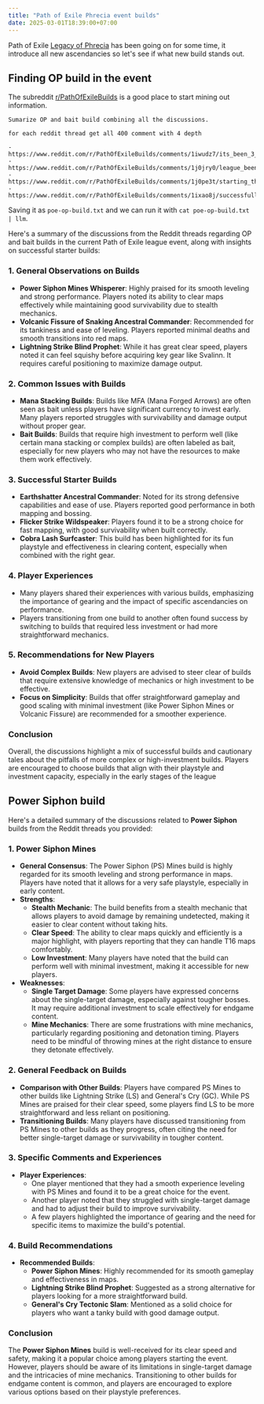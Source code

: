 ```yaml
---
title: "Path of Exile Phrecia event builds"
date: 2025-03-01T18:39:00+07:00
---
```


Path of Exile [Legacy of Phrecia](https://www.poewiki.net/wiki/Legacy_of_Phrecia) has been going on for some time, it introduce all new ascendancies so let's see if what new build stands out.

## Finding OP build in the event

The subreddit [r/PathOfExileBuilds](https://www.reddit.com/r/PathOfExileBuilds) is a good place to start mining out information. 

```
Sumarize OP and bait build combining all the discussions.

for each reddit thread get all 400 comment with 4 depth

- https://www.reddit.com/r/PathOfExileBuilds/comments/1iwudz7/its_been_3_days_review_your_league_event_starter/
- https://www.reddit.com/r/PathOfExileBuilds/comments/1j0jry0/league_been_out_for_a_bit_now_opinions_on_biggest
- https://www.reddit.com/r/PathOfExileBuilds/comments/1j0pe3t/starting_the_phracia_event_today_what_are_some/ 
- https://www.reddit.com/r/PathOfExileBuilds/comments/1ixao8j/successfull_starter_builds/
```

Saving it as `poe-op-build.txt` and we can run it with `cat poe-op-build.txt | llm`.

Here's a summary of the discussions from the Reddit threads regarding OP and bait builds in the current Path of Exile league event, along with insights on successful starter builds:

### 1. **General Observations on Builds**
- **Power Siphon Mines Whisperer**: Highly praised for its smooth leveling and strong performance. Players noted its ability to clear maps effectively while maintaining good survivability due to stealth mechanics.
- **Volcanic Fissure of Snaking Ancestral Commander**: Recommended for its tankiness and ease of leveling. Players reported minimal deaths and smooth transitions into red maps.
- **Lightning Strike Blind Prophet**: While it has great clear speed, players noted it can feel squishy before acquiring key gear like Svalinn. It requires careful positioning to maximize damage output.

### 2. **Common Issues with Builds**
- **Mana Stacking Builds**: Builds like MFA (Mana Forged Arrows) are often seen as bait unless players have significant currency to invest early. Many players reported struggles with survivability and damage output without proper gear.
- **Bait Builds**: Builds that require high investment to perform well (like certain mana stacking or complex builds) are often labeled as bait, especially for new players who may not have the resources to make them work effectively.

### 3. **Successful Starter Builds**
- **Earthshatter Ancestral Commander**: Noted for its strong defensive capabilities and ease of use. Players reported good performance in both mapping and bossing.
- **Flicker Strike Wildspeaker**: Players found it to be a strong choice for fast mapping, with good survivability when built correctly.
- **Cobra Lash Surfcaster**: This build has been highlighted for its fun playstyle and effectiveness in clearing content, especially when combined with the right gear.

### 4. **Player Experiences**
- Many players shared their experiences with various builds, emphasizing the importance of gearing and the impact of specific ascendancies on performance.
- Players transitioning from one build to another often found success by switching to builds that required less investment or had more straightforward mechanics.

### 5. **Recommendations for New Players**
- **Avoid Complex Builds**: New players are advised to steer clear of builds that require extensive knowledge of mechanics or high investment to be effective.
- **Focus on Simplicity**: Builds that offer straightforward gameplay and good scaling with minimal investment (like Power Siphon Mines or Volcanic Fissure) are recommended for a smoother experience.

### Conclusion
Overall, the discussions highlight a mix of successful builds and cautionary tales about the pitfalls of more complex or high-investment builds. Players are encouraged to choose builds that align with their playstyle and investment capacity, especially in the early stages of the league

## Power Siphon build

Here's a detailed summary of the discussions related to **Power Siphon** builds from the Reddit threads you provided:

### 1. **Power Siphon Mines**
- **General Consensus**: The Power Siphon (PS) Mines build is highly regarded for its smooth leveling and strong performance in maps. Players have noted that it allows for a very safe playstyle, especially in early content.
- **Strengths**:
  - **Stealth Mechanic**: The build benefits from a stealth mechanic that allows players to avoid damage by remaining undetected, making it easier to clear content without taking hits.
  - **Clear Speed**: The ability to clear maps quickly and efficiently is a major highlight, with players reporting that they can handle T16 maps comfortably.
  - **Low Investment**: Many players have noted that the build can perform well with minimal investment, making it accessible for new players.
- **Weaknesses**:
  - **Single Target Damage**: Some players have expressed concerns about the single-target damage, especially against tougher bosses. It may require additional investment to scale effectively for endgame content.
  - **Mine Mechanics**: There are some frustrations with mine mechanics, particularly regarding positioning and detonation timing. Players need to be mindful of throwing mines at the right distance to ensure they detonate effectively.

### 2. **General Feedback on Builds**
- **Comparison with Other Builds**: Players have compared PS Mines to other builds like Lightning Strike (LS) and General's Cry (GC). While PS Mines are praised for their clear speed, some players find LS to be more straightforward and less reliant on positioning.
- **Transitioning Builds**: Many players have discussed transitioning from PS Mines to other builds as they progress, often citing the need for better single-target damage or survivability in tougher content.

### 3. **Specific Comments and Experiences**
- **Player Experiences**: 
  - One player mentioned that they had a smooth experience leveling with PS Mines and found it to be a great choice for the event.
  - Another player noted that they struggled with single-target damage and had to adjust their build to improve survivability.
  - A few players highlighted the importance of gearing and the need for specific items to maximize the build's potential.

### 4. **Build Recommendations**
- **Recommended Builds**: 
  - **Power Siphon Mines**: Highly recommended for its smooth gameplay and effectiveness in maps.
  - **Lightning Strike Blind Prophet**: Suggested as a strong alternative for players looking for a more straightforward build.
  - **General's Cry Tectonic Slam**: Mentioned as a solid choice for players who want a tanky build with good damage output.

### Conclusion

The **Power Siphon Mines** build is well-received for its clear speed and safety, making it a popular choice among players starting the event. However, players should be aware of its limitations in single-target damage and the intricacies of mine mechanics. Transitioning to other builds for endgame content is common, and players are encouraged to explore various options based on their playstyle preferences.
